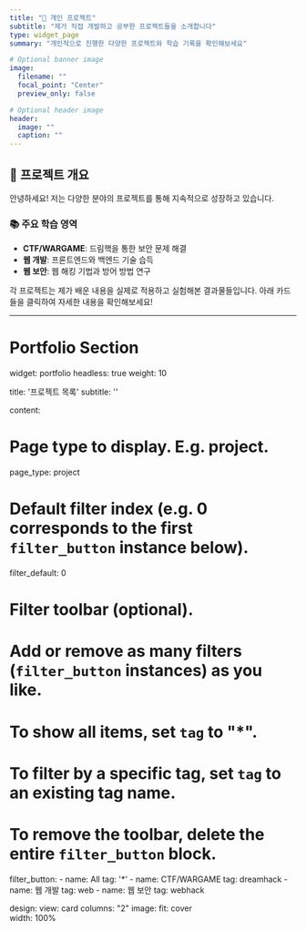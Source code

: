 ```yaml
---
title: "🚀 개인 프로젝트"
subtitle: "제가 직접 개발하고 공부한 프로젝트들을 소개합니다"
type: widget_page
summary: "개인적으로 진행한 다양한 프로젝트와 학습 기록을 확인해보세요"

# Optional banner image
image:
  filename: ""
  focal_point: "Center"
  preview_only: false

# Optional header image
header:
  image: ""
  caption: ""
---
```


## 🎯 프로젝트 개요

안녕하세요! 저는 다양한 분야의 프로젝트를 통해 지속적으로 성장하고 있습니다. 

### 📚 주요 학습 영역
- **CTF/WARGAME**: 드림핵을 통한 보안 문제 해결
- **웹 개발**: 프론트엔드와 백엔드 기술 습득
- **웹 보안**: 웹 해킹 기법과 방어 방법 연구

각 프로젝트는 제가 배운 내용을 실제로 적용하고 실험해본 결과물들입니다. 아래 카드들을 클릭하여 자세한 내용을 확인해보세요!

---

# Portfolio Section
widget: portfolio
headless: true
weight: 10

title: '프로젝트 목록'
subtitle: ''

content:
  # Page type to display. E.g. project.
  page_type: project

  # Default filter index (e.g. 0 corresponds to the first `filter_button` instance below).
  filter_default: 0

  # Filter toolbar (optional).
  # Add or remove as many filters (`filter_button` instances) as you like.
  # To show all items, set `tag` to "*".
  # To filter by a specific tag, set `tag` to an existing tag name.
  # To remove the toolbar, delete the entire `filter_button` block.
  filter_button:
    - name: All
      tag: '*'
    - name: CTF/WARGAME
      tag: dreamhack
    - name: 웹 개발
      tag: web
    - name: 웹 보안
      tag: webhack

design:
  view: card
  columns: "2"
  image:
    fit: cover     
    width: 100%     
